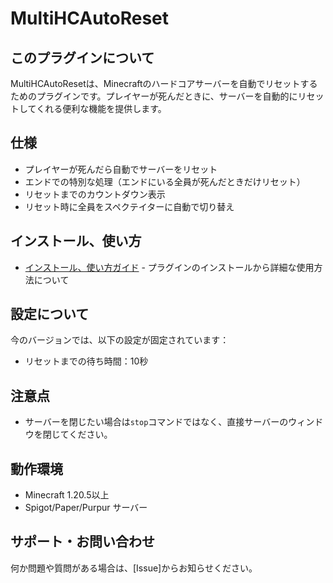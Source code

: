 # MultiHCAutoReset

## このプラグインについて
MultiHCAutoResetは、Minecraftのハードコアサーバーを自動でリセットするためのプラグインです。プレイヤーが死んだときに、サーバーを自動的にリセットしてくれる便利な機能を提供します。

## 仕様
- プレイヤーが死んだら自動でサーバーをリセット
- エンドでの特別な処理（エンドにいる全員が死んだときだけリセット）
- リセットまでのカウントダウン表示
- リセット時に全員をスペクテイターに自動で切り替え

## インストール、使い方
- [インストール、使い方ガイド](docs/GUIDE.md) - プラグインのインストールから詳細な使用方法について

## 設定について
今のバージョンでは、以下の設定が固定されています：
- リセットまでの待ち時間：10秒

## 注意点
- サーバーを閉じたい場合は`stop`コマンドではなく、直接サーバーのウィンドウを閉じてください。

## 動作環境
- Minecraft 1.20.5以上
- Spigot/Paper/Purpur サーバー


## サポート・お問い合わせ
何か問題や質問がある場合は、[Issue]からお知らせください。 
